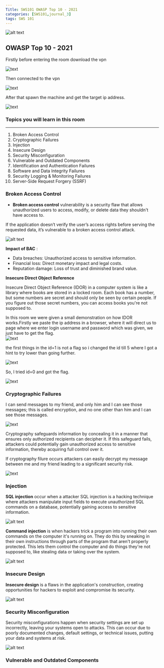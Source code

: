 ```yaml
---
Title: SWS101 OWASP Top 10 - 2021
categories: [SWS101,journal_3]
tags: SWS 101
---
```


![alt text](../Image/owasp1.jpeg)
## OWASP Top 10 - 2021

Firstly before entering the room download the vpn

![text](../Image/downloadvpn.png)

Then connected to the vpn

![text](../Image/connectvpn.png)

After that spawn the machine and get the target ip address.

![text](../Image/roomvpn.png)  

### Topics you will learn in this room 
---
1. Broken Access Control
2. Cryptographic Failures    
3. Injection
4. Insecure Design
5. Security Misconfiguration    
6. Vulnerable and Outdated Components
7. Identification and Authentication Failures
8. Software and Data Integrity Failures
9. Security Logging & Monitoring Failures
10. Server-Side Request Forgery (SSRF)

### Broken Access Control
* **Broken access control** vulnerability is a security flaw that allows unauthorized users to access, modify, or delete data they shouldn't have access to.

If the application doesn’t verify the user’s access rights before serving the requested data, it’s vulnerable to a broken access control attack.

![alt text](../Image/BAC.png)

**Impact of BAC** :
* Data breaches: Unauthorized access to sensitive information.
* Financial loss: Direct monetary impact and legal costs.
* Reputation damage: Loss of trust and diminished brand value.

**Insecure Direct Object Reference**

Insecure Direct Object Reference (IDOR) in a computer system is like a library where books are stored in a locked room. Each book has a number, but some numbers are secret and should only be seen by certain people. If you figure out those secret numbers, you can access books you're not supposed to. 

In this room we were given a small demonstration on how IDOR works.Firstly we paste the ip address in a browser, where it will direct us to page where we enter login username and password which was given, we just have to get the flag.   
![text](../Image/BAClogin.png)

the first things in the id=1 is not a flag so i changed the id till 5 where I got a hint to try lower than going further.

![text](../Image/BACid1.png)

So, I tried id=0 and got the flag.

![text](../Image/BACid0.png)

### Cryptographic Failures 
I can send messages to my friend, and only him and I can see those messages; this is called encryption, and no one other than him and I can see those messages.

![text](../Image/CF.png)

Cryptography safeguards information by concealing it in a manner that ensures only authorized recipients can decipher it. If this safeguard fails, attackers could potentially gain unauthorized access to sensitive information, thereby acquiring full control over it.

If cryptography filure occurs attackers can  easily decrypt my message between me and my friend leading to a significant security risk.

![text](../Image/CF1.png)

### Injection
**SQL injection** occur when a attacker 
SQL injection is a hacking technique where attackers manipulate input fields to execute unauthorized SQL commands on a database, potentially gaining access to sensitive information.

![alt text](../Image/SQLinjection.png)

**Command injection** is when hackers trick a program into running their own commands on the computer it's running on. They do this by sneaking in their own instructions through parts of the program that aren't properly protected. This lets them control the computer and do things they're not supposed to, like stealing data or taking over the system.

![alt text](../Image/Commandinj.png)

### Insecure Design
**Insecure design** is a flaws in the application's construction, creating opportunities for hackers to exploit and compromise its security.

![alt text](../Image/Insecuredesign.png)

### Security Misconfiguration
Security misconfigurations happen when security settings are set up incorrectly, leaving your systems open to attacks. This can occur due to poorly documented changes, default settings, or technical issues, putting your data and systems at risk.

![alt text](../Image/securityMis.png)
 
### Vulnerable and Outdated Components
